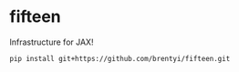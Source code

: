 # fifteen

Infrastructure for JAX!

```bash
pip install git+https://github.com/brentyi/fifteen.git
```
